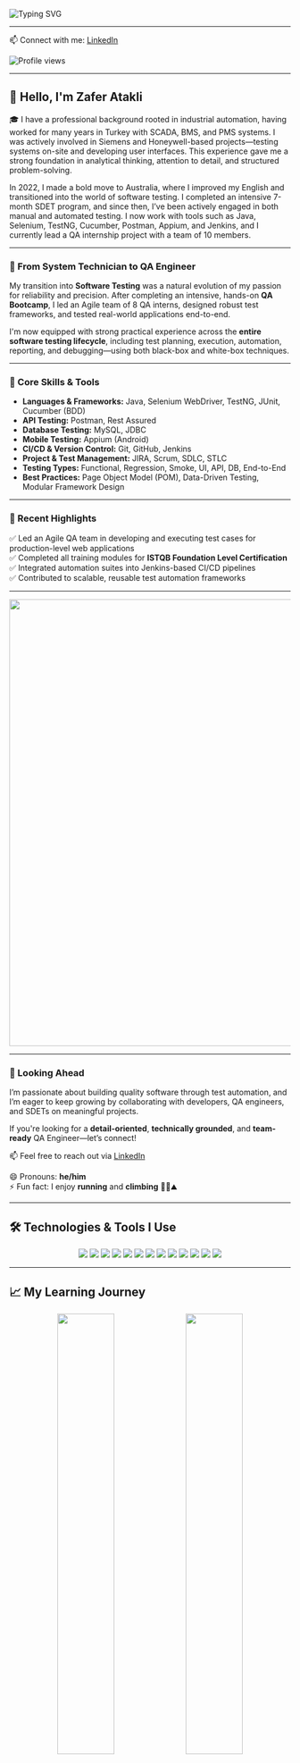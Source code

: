 ![Typing SVG](https://readme-typing-svg.herokuapp.com?size=20&duration=3000&pause=2500&color=FFAA00&vCenter=true&font=monospace&lines=Zafer+Atakli;QA+Automation+Test+Engineer;Welcome+to+my+GitHub+profile!+%F0%9F%91%8B)

---

📫 Connect with me: [LinkedIn](https://www.linkedin.com/in/zafer-atakli/)

![Profile views](https://komarev.com/ghpvc/?username=zaferatakli&label=Profile%20views&color=0e75b6&style=for-the-badge)

---

## 👋 Hello, I'm Zafer Atakli

🎓 I have a professional background rooted in industrial automation, having worked for many years in Turkey with SCADA, BMS, and PMS systems. I was actively involved in Siemens and Honeywell-based projects—testing systems on-site and developing user interfaces. This experience gave me a strong foundation in analytical thinking, attention to detail, and structured problem-solving.

In 2022, I made a bold move to Australia, where I improved my English and transitioned into the world of software testing. I completed an intensive 7-month SDET program, and since then, I’ve been actively engaged in both manual and automated testing. I now work with tools such as Java, Selenium, TestNG, Cucumber, Postman, Appium, and Jenkins, and I currently lead a QA internship project with a team of 10 members.

---

### 🔁 From System Technician to QA Engineer

My transition into **Software Testing** was a natural evolution of my passion for reliability and precision. After completing an intensive, hands-on **QA Bootcamp**, I led an Agile team of 8 QA interns, designed robust test frameworks, and tested real-world applications end-to-end.

I'm now equipped with strong practical experience across the **entire software testing lifecycle**, including test planning, execution, automation, reporting, and debugging—using both black-box and white-box techniques.

---

### 🧰 Core Skills & Tools

- **Languages & Frameworks:** Java, Selenium WebDriver, TestNG, JUnit, Cucumber (BDD)  
- **API Testing:** Postman, Rest Assured  
- **Database Testing:** MySQL, JDBC  
- **Mobile Testing:** Appium (Android)  
- **CI/CD & Version Control:** Git, GitHub, Jenkins  
- **Project & Test Management:** JIRA, Scrum, SDLC, STLC  
- **Testing Types:** Functional, Regression, Smoke, UI, API, DB, End-to-End  
- **Best Practices:** Page Object Model (POM), Data-Driven Testing, Modular Framework Design

---

### 🏁 Recent Highlights

✅ Led an Agile QA team in developing and executing test cases for production-level web applications  
✅ Completed all training modules for **ISTQB Foundation Level Certification**  
✅ Integrated automation suites into Jenkins-based CI/CD pipelines  
✅ Contributed to scalable, reusable test automation frameworks  

---

<img src="https://media.giphy.com/media/qgQUggAC3Pfv687qPC/giphy.gif" width="800"/>

---

### 🚀 Looking Ahead

I’m passionate about building quality software through test automation, and I’m eager to keep growing by collaborating with developers, QA engineers, and SDETs on meaningful projects.

If you're looking for a **detail-oriented**, **technically grounded**, and **team-ready** QA Engineer—let’s connect!

📫 Feel free to reach out via [LinkedIn](https://www.linkedin.com/in/zafer-atakli/)

😄 Pronouns: **he/him**  
⚡ Fun fact: I enjoy **running** and **climbing** 🏃‍♂️⛰️

---

## 🛠️ Technologies & Tools I Use

<p align="center">
  <img src="https://img.shields.io/badge/Java-ED8B00?style=for-the-badge&logo=java&logoColor=white" />
  <img src="https://img.shields.io/badge/Selenium-43B02A?style=for-the-badge&logo=selenium&logoColor=white" />
  <img src="https://img.shields.io/badge/TestNG-FF6600?style=for-the-badge&logo=testng&logoColor=white" />
  <img src="https://img.shields.io/badge/Cucumber-23D400?style=for-the-badge&logo=cucumber&logoColor=white" />
  <img src="https://img.shields.io/badge/JUnit-25A162?style=for-the-badge&logo=junit5&logoColor=white" />
  <img src="https://img.shields.io/badge/MySQL-4479A1?style=for-the-badge&logo=mysql&logoColor=white" />
  <img src="https://img.shields.io/badge/Postman-FF6C37?style=for-the-badge&logo=postman&logoColor=white" />
  <img src="https://img.shields.io/badge/RestAssured-6DB33F?style=for-the-badge&logo=restassured&logoColor=white" />
  <img src="https://img.shields.io/badge/JMeter-D22128?style=for-the-badge&logo=apachejmeter&logoColor=white" />
  <img src="https://img.shields.io/badge/Appium-9D4EDD?style=for-the-badge&logo=appium&logoColor=white" />
  <img src="https://img.shields.io/badge/Git-F05032?style=for-the-badge&logo=git&logoColor=white" />
  <img src="https://img.shields.io/badge/JIRA-0052CC?style=for-the-badge&logo=jira&logoColor=white" />
  <img src="https://img.shields.io/badge/Jenkins-D24939?style=for-the-badge&logo=jenkins&logoColor=white" />
</p>

---

## 📈 My Learning Journey

<p align="center">
  <img src="https://github-readme-stats.vercel.app/api?username=zaferatakli&show_icons=true&theme=radical" width="45%" />
  <img src="https://github-readme-streak-stats.herokuapp.com/?user=zaferatakli&theme=radical" width="45%" />
</p>

<p align="center">
  <img src="https://github-readme-stats.vercel.app/api/top-langs/?username=zaferatakli&layout=compact&theme=radical" width="50%" />
</p>
